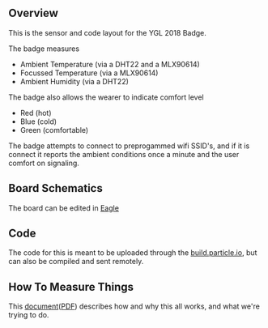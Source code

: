 ## Overview

This is the sensor and code layout for the YGL 2018 Badge. 

The badge measures
- Ambient Temperature (via a DHT22 and a MLX90614)
- Focussed Temperature (via a MLX90614)
- Ambient Humidity (via a DHT22)

The badge also allows the wearer to indicate comfort level
- Red (hot)
- Blue (cold)
- Green (comfortable)

The badge attempts to connect to preprogammed wifi SSID's, and if it is connect it reports the ambient conditions once a minute and the user comfort on signaling.

## Board Schematics

The board can be edited in [Eagle](https://www.autodesk.com/products/eagle/free-download) 

## Code

The code for this is meant to be uploaded through the [build.particle.io](https://build.particle.io), but can also be compiled and sent remotely.

## How To Measure Things
This [document](https://docs.google.com/document/d/e/2PACX-1vTs8eymRHai5XaTd2wvhhjKwmNey0X5QBFbXBKoaI53rYneKwUvtwl-gOKRnENuz1WqiknrLIXWhSsD/pub)([PDF](https://docs.google.com/document/d/11KgSaUlBZMfQc9rQ66gh0Wr3Of6fnvB99Y8Q6VOIqZM/export?format=pdf)) describes how and why this all works, and what we're trying to do.
